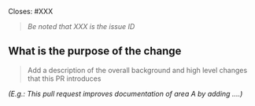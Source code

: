 <!-- < < < < < < < < < < < < < < < < < < < < < < < < < < < < < < < < < ☺
v                               ✰  Thanks for creating a PR! ✰    
v    If your PR doesn't close an issue, that's OK!  Just remove the Closes: #XXX line!
☺ > > > > > > > > > > > > > > > > > > > > > > > > > > > > > > > > >  -->

Closes: #XXX
> *Be noted that XXX is the issue ID*

## What is the purpose of the change

> Add a description of the overall background and high level changes that this PR introduces

*(E.g.: This pull request improves documentation of area A by adding ....)*
